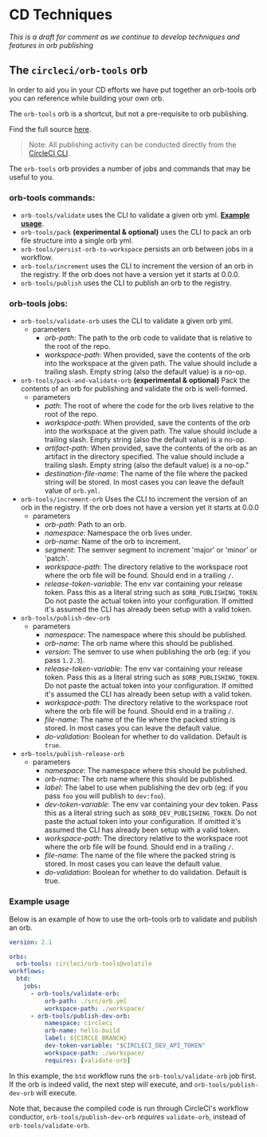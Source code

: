 # CD Techniques

_This is a draft for comment as we continue to develop techniques and features in orb publishing_

## The `circleci/orb-tools` orb

In order to aid you in your CD efforts we have put together an orb-tools orb you can
reference while building your own orb.

The `orb-tools` orb is a shortcut, but not a pre-requisite to orb publishing. 

[comment]: # (TODO [for docs team]: the link below should point to the registry docs once that is live)

Find the full source [here](https://github.com/CircleCI-Public/circleci-orbs/blob/master/src/orb-tools/orb.yml).

> Note: All publishing activity can be conducted directly from the [CircleCI CLI](https://github.com/CircleCI-Public/circleci-cli).

The `orb-tools` orb provides a number of jobs and commands that may be useful to you.

### orb-tools commands:
- `orb-tools/validate` uses the CLI to validate a given orb yml. **[Example usage](#example-usage)**.
- `orb-tools/pack` **(experimental & optional)** uses the CLI to pack an orb file structure into a single orb yml.
- `orb-tools/persist-orb-to-workspace` persists an orb between jobs in a workflow.
- `orb-tools/increment` uses the CLI to increment the version of an orb in the registry. If the orb does not have a version yet it starts at 0.0.0.
- `orb-tools/publish` uses the CLI to publish an orb to the registry.

### orb-tools jobs:
- `orb-tools/validate-orb` uses the CLI to validate a given orb yml.
  - parameters
    - _orb-path_: The path to the orb code to validate that is relative to the root of the repo.
    - _workspace-path_: When provided, save the contents of the orb into the workspace at the given path. The value should include a trailing slash.  Empty string (also the default value) is a no-op.
- `orb-tools/pack-and-validate-orb` **(experimental & optional)** Pack the contents of an orb for publishing and validate the orb is well-formed.
  - parameters
    - _path_: The root of where the code for the orb lives relative to the root of the repo.
    - _workspace-path_: When provided, save the contents of the orb into the workspace at the given path. The value should include a trailing slash.  Empty string (also the default value) is a no-op.
    - _artifact-path_: When provided, save the contents of the orb as an artifact in the directory specified. The value should include a trailing slash.  Empty string (also the default value) is a no-op."
    - _destination-file-name_: The name of the file where the packed string will be stored.  In most cases you can leave the default value of `orb.yml`.
- `orb-tools/increment-orb` Uses the CLI to increment the version of an orb in the registry. If the orb does not have a version yet it starts at 0.0.0
  - parameters
    - _orb-path_: Path to an orb.
    - _namespace_: Namespace the orb lives under.
    - _orb-name_: Name of the orb to increment.
    - _segment_: The semver segment to increment 'major' or 'minor' or 'patch'.
    - _workspace-path_: The directory relative to the workspace root where the orb file will be found. Should end in a trailing `/`.
    - _release-token-variable_: The env var containing your release token. Pass this as a literal string such as `$ORB_PUBLISHING_TOKEN`. Do not paste the actual token into your configuration. If omitted it's assumed the CLI has already been setup with a valid token.
- `orb-tools/publish-dev-orb`
  - parameters
    - _namespace_: The namespace where this should be published.
    - _orb-name_: The orb name where this should be published.
    - _version_: The semver to use when publishing the orb (eg: if you pass `1.2.3`).
    - _release-token-variable_: The env var containing your release token. Pass this as a literal string such as `$ORB_PUBLISHING_TOKEN`. Do not paste the actual token into your configuration. If omitted it's assumed the CLI has already been setup with a valid token.
    - _workspace-path_: The directory relative to the workspace root where the orb file will be found. Should end in a trailing `/`.
    - _file-name_: The name of the file where the packed string is stored. In most cases you can leave the default value.
    - _do-validation_: Boolean for whether to do validation. Default is `true`.
- `orb-tools/publish-release-orb`
  - parameters
    - _namespace_: The namespace where this should be published.
    - _orb-name_: The orb name where this should be published.
    - _label_: The label to use when publishing the dev orb (eg: if you pass `foo` you will publish to `dev:foo`).
    - _dev-token-variable_: The env var containing your dev token. Pass this as a literal string such as `$ORB_DEV_PUBLISHING_TOKEN`. Do not paste the actual token into your configuration. If omitted it's assumed the CLI has already been setup with a valid token.
    - _workspace-path_: The directory relative to the workspace root where the orb file will be found. Should end in a trailing `/`.
    - _file-name_: The name of the file where the packed string is stored. In most cases you can leave the default value.
    - _do-validation_: Boolean for whether to do validation. Default is true.

### Example usage

Below is an example of how to use the orb-tools orb to validate and publish an orb.

```yaml
version: 2.1

orbs:
  orb-tools: circleci/orb-tools@volatile
workflows:
  btd:
    jobs:
      - orb-tools/validate-orb:
          orb-path: ./src/orb.yml
          workspace-path: ./workspace/
      - orb-tools/publish-dev-orb:
          namespace: circleci
          orb-name: hello-build
          label: ${CIRCLE_BRANCH}
          dev-token-variable: "$CIRCLECI_DEV_API_TOKEN"
          workspace-path: ./workspace/
          requires: [validate-orb]
```
In this example, the `btd` workflow runs the `orb-tools/validate-orb` job first. If the orb is indeed valid, the next step will execute, and `orb-tools/publish-dev-orb` will execute.

Note that, because the compiled code is run through CircleCI's workflow conductor, `orb-tools/publish-dev-orb` _requires_ `validate-orb`, instead of `orb-tools/validate-orb`.
